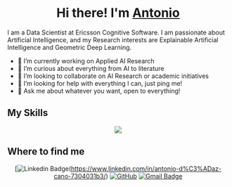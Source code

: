 <h1 align="center">Hi there! I'm <a href="https://github.com/osllogon" target="blank">Antonio</a></h1>

I am a Data Scientist at Ericsson Cognitive Software. I am passionate about Artificial Intelligence, and my Research interests are Explainable Artificial Intelligence and Geometric Deep Learning.

- 🔭 I’m currently working on Applied AI Research
- 🌱 I’m curious about everything from AI to literature
- 👯 I’m looking to collaborate on AI Research or academic initiatives
- 🤔 I’m looking for help with everything I can, just ping me!
- 💬 Ask me about whatever you want, open to everything!

## My Skills

<p align="center">
  <a href="https://skillicons.dev">
    <img src="https://skillicons.dev/icons?i=ai,python,pytorch,tensorflow,git,github,gitlab,vscode,linux,latex" />
  </a>
</p>


## Where to find me

<div align="center">

[![Linkedin Badge](https://img.shields.io/badge/-LinkedIn-blue?style=flat-square&logo=Linkedin&logoColor=white&link=[https://www.linkedin.com/in/antonio-d%C3%ADaz-cano-7304031b3/])(https://www.linkedin.com/in/antonio-d%C3%ADaz-cano-7304031b3/)
[![GitHub](https://img.shields.io/badge/-GitHub-181717?style=flat-square&logo=github&logoColor=white&link=https://github.com/osllogon)](https://github.com/antodiazcano)
[![Gmail Badge](https://img.shields.io/badge/-Gmail-c14438?style=flat-square&logo=Gmail&logoColor=white&link=mailto:osllogon@gmail.com)](mailto:antoniodiazcano1@gmail.com)

</div>
